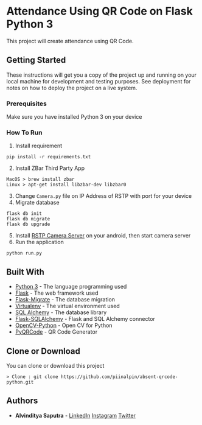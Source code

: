 # Attendance Using QR Code on Flask Python 3

This project will create attendance using QR Code.

## Getting Started

These instructions will get you a copy of the project up and running on your local machine for development and testing purposes. See deployment for notes on how to deploy the project on a live system.

### Prerequisites

Make sure you have installed Python 3 on your device

### How To Run
1. Install requirement
```
pip install -r requirements.txt
```
2. Install ZBar Third Party App
```
MacOS > brew install zbar
Linux > apt-get install libzbar-dev libzbar0
```
3. Change `Camera.py` file on IP Address of RSTP with port for your device
4. Migrate database
```
flask db init
flask db migrate
flask db upgrade
```
5. Install [RSTP Camera Server](https://play.google.com/store/apps/details?id=com.miv.rtspcamera) on your android, then start camera server
6. Run the application
```
python run.py
```

## Built With

* [Python 3](https://www.python.org/download/releases/3.0/) - The language programming used
* [Flask](http://flask.pocoo.org/) - The web framework used
* [Flask-Migrate](https://pypi.org/project/Flask-Migrate/) - The database migration
* [Virtualenv](https://virtualenv.pypa.io/en/latest/) - The virtual environment used
* [SQL Alchemy](https://www.sqlalchemy.org/) - The database library
* [Flask-SQLAlchemy](http://flask-sqlalchemy.pocoo.org/2.3/) - Flask and SQL Alchemy connector
* [OpenCV-Python](https://pypi.org/project/opencv-python/) - Open CV for Python
* [PyQRCode](https://pypi.org/project/PyQRCode/) - QR Code Generator

## Clone or Download

You can clone or download this project
```
> Clone : git clone https://github.com/piinalpin/absent-qrcode-python.git
```

## Authors

* **Alvinditya Saputra** - [LinkedIn](https://linkedin.com/in/piinalpin) [Instagram](https://www.instagram.com/piinalpin) [Twitter](https://www.twitter.com/piinalpin)
